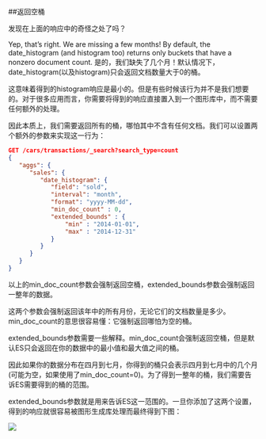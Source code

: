 ##返回空桶

发现在上面的响应中的奇怪之处了吗？

Yep, that’s right. We are missing a few months! By default, the date_histogram (and histogram too) returns only buckets that have a nonzero document count.
是的，我们缺失了几个月！默认情况下，date_histogram(以及histogram)只会返回文档数量大于0的桶。

这意味着得到的histogram响应是最小的。但是有些时候该行为并不是我们想要的。对于很多应用而言，你需要将得到的响应直接置入到一个图形库中，而不需要任何额外的处理。

因此本质上，我们需要返回所有的桶，哪怕其中不含有任何文档。我们可以设置两个额外的参数来实现这一行为：

```json
GET /cars/transactions/_search?search_type=count
{
   "aggs": {
      "sales": {
         "date_histogram": {
            "field": "sold",
            "interval": "month",
            "format": "yyyy-MM-dd",
            "min_doc_count" : 0, 
            "extended_bounds" : { 
                "min" : "2014-01-01",
                "max" : "2014-12-31"
            }
         }
      }
   }
}
```

以上的min_doc_count参数会强制返回空桶，extended_bounds参数会强制返回一整年的数据。

这两个参数会强制返回该年中的所有月份，无论它们的文档数量是多少。min_doc_count的意思很容易懂：它强制返回哪怕为空的桶。

extended_bounds参数需要一些解释。min_doc_count会强制返回空桶，但是默认ES只会返回在你的数据中的最小值和最大值之间的桶。

因此如果你的数据分布在四月到七月，你得到的桶只会表示四月到七月中的几个月(可能为空，如果使用了min_doc_count=0)。为了得到一整年的桶，我们需要告诉ES需要得到的桶的范围。

extended_bounds参数就是用来告诉ES这一范围的。一旦你添加了这两个设置，得到的响应就很容易被图形生成库处理而最终得到下图：

![](http://www.elasticsearch.org/guide/en/elasticsearch/guide/current/images/elas_29in01.png)


